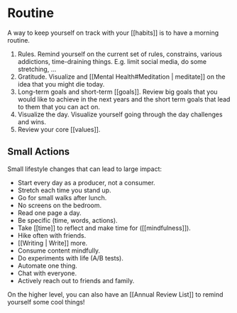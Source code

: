 # Routine

A way to keep yourself on track with your [[habits]] is to have a morning routine.

1. Rules. Remind yourself on the current set of rules, constrains, various addictions, time-draining things. E.g. limit social media, do some stretching, ...
2. Gratitude. Visualize and [[Mental Health#Meditation | meditate]] on the idea that you might die today.
3. Long-term goals and short-term [[goals]]. Review big goals that you would like to achieve in the next years and the short term goals that lead to them that you can act on.
4. Visualize the day. Visualize yourself going through the day challenges and wins.
5. Review your core [[values]].

## Small Actions

Small lifestyle changes that can lead to large impact: 
- Start every day as a producer, not a consumer.
- Stretch each time you stand up.
- Go for small walks after lunch.
- No screens on the bedroom.
- Read one page a day. 
- Be specific (time, words, actions).
- Take [[time]] to reflect and make time for ([[mindfulness]]).
- Hike often with friends.
- [[Writing | Write]] more.
- Consume content mindfully. 
- Do experiments with life (A/B tests).
- Automate one thing.
- Chat with everyone.
- Actively reach out to friends and family.

On the higher level, you can also have an [[Annual Review List]] to remind yourself some cool things!